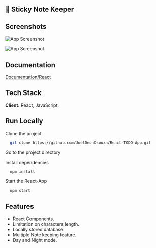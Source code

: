 ## 🚀 Sticky Note Keeper

## Screenshots

![App Screenshot](https://jobelhome.w3spaces.com/Screenshot_2022-04-24_at_14.43.07.png?bypass-cache=04302824)

![App Screenshot](https://jobelhome.w3spaces.com/Screenshot_2022-04-24_at_14.43.11.png?bypass-cache=04309516)

## Documentation

[Documentation/React](https://reactjs.org/)

## Tech Stack

**Client:** React, JavaScript.

## Run Locally

Clone the project

```bash
  git clone https://github.com/JoelDeonDsouza/React-TODO-App.git
```

Go to the project directory


Install dependencies

```bash
  npm install
```

Start the React-App

```bash
  npm start
```

## Features

- React Components.
- Limitation on characters length.
- Locally stored database.
- Multiple Note keeping feature.
- Day and Night mode.
